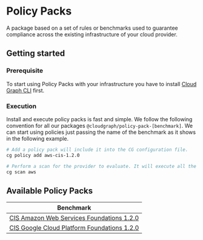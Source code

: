 # Policy Packs

A package based on a set of rules or benchmarks used to guarantee compliance across the existing infrastructure of your cloud provider.

## Getting started

### Prerequisite

To start using Policy Packs with your infrastructure you have to install [Cloud Graph CLI](https://docs.cloudgraph.dev/quick-start) first.

### Execution

Install and execute policy packs is fast and simple. We follow the following convention for all our packages `@cloudgraph/policy-pack-[benchmark]`. We can start using policies just passing the name of the benchmark as it shows in the following example.

```bash
# Add a policy pack will include it into the CG configuration file.
cg policy add aws-cis-1.2.0

# Perform a scan for the provider to evaluate. It will execute all the configured policies.
cg scan aws
```

## Available Policy Packs

| Benchmark |
| ---------------------------
| [CIS Amazon Web Services Foundations 1.2.0](https://www.npmjs.com/package/@cloudgraph/policy-pack-aws-cis-1.2.0) |
| [CIS Google Cloud Platform Foundations 1.2.0](https://www.npmjs.com/package/@cloudgraph/policy-pack-gcp-cis-1.2.0) |

